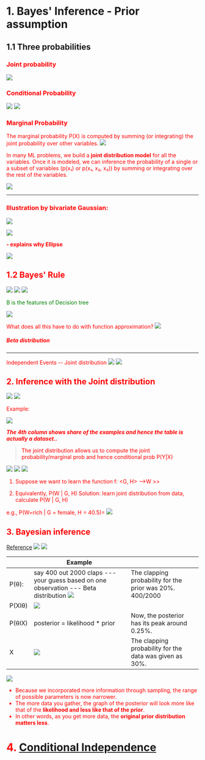 # 1. Bayes' Inference - Prior assumption



## 1.1 Three probabilities
### <font color='red'>Joint probability</font>  
![](.ML_images/72a180c1.png)  

### <font color='red'>Conditional Probability  
![](.ML_images/3e540a87.png) 
![](.ML_images/77f6f684.png) 

### <font color='red'>Marginal Probability</font>   
The marginal probability P(X) is computed by summing (or integrating) the joint probability over other variables.
![](https://miro.medium.com/max/1400/1*l_fRRvAVcm6ueQ8STOhxUA.jpeg)

In many ML problems, we build a **joint distribution model** for all the variables. 
Once it is modeled, we can inference the probability of 
a single or a subset of variables (p(x₁) or p(x₁, x₂, x₃)) by summing or integrating over the rest of the variables.  

![](https://miro.medium.com/max/1400/1*r02pso6WHFOa2UoFZfMbiw.jpeg)

---
### Illustration by bivariate Gaussian:
![](.1_1_Bayes_inference_images/3e33fe87.png)


![](.1_1_Bayes_inference_images/6c5bfb88.png) 

**<font color='red'>- explains why Ellipse**

![](.1_1_Bayes_inference_images/5f58de09.png)
## <font color='red'>1.2 Bayes' Rule  
![](.ML_images/3ce444f9.png)
![](https://miro.medium.com/max/1400/1*a1q29H0SfIAfC7Ozub8XrA.jpeg)
![](.ML_images/c99396e9.png)    

<font color='green'>B is the features of Decision tree  

![](.ML_images/e8bf0714.png)


<font color='red'>What does all this have to do with function approximation?
![](.ML_images/ea0374d7.png)


##### Beta distribution


---
Independent Events -- Joint distribution
![](.ML_images/b9c21d1d.png)
![](.ML_images/71139447.png)

 ## 2. Inference with the Joint distribution
![](.ML_probability_images/aa828c33.png)
![](.ML_probability_images/39d89963.png)

<font color='red'>Example:  

![](.ML_probability_images/f8fbc047.png)  

_**The 4th column shows share of the examples and hence the table is actually a dataset..**_

> <font color='red'>The joint distribution allows us to compute the joint probability/marginal prob and hence conditional prob P(Y|X) 

![](.ML_probability_images/0197a561.png)
![](.ML_probability_images/d18220df.png)
![](.ML_probability_images/5e005ff3.png)


1.	Suppose we want to learn the function f: <G, H> —>W >>

2.	Equivalently, P(W | G, H)   Solution: learn joint distribution from data, calculate P(W | G, H)   

e.g., P(W=rich | G = female, H = 40.5)= ![](.ML_probability_images/8da29a62.png)

## 3. Bayesian inference
[Reference](https://github.com/yz599/2020_2/blob/master/2020/CMU/Bayesian%20Inference%20example.ipynb)
![](https://miro.medium.com/max/1400/1*Y5NJF_SyPD3ogYfWDSz1GQ.png)
![](.ML_probability_images/d6636b73.png)


|   |Example   |  |
|---|---|---|
| P(θ): | say 400 out 2000 claps --- your guess based on one observation --- Beta distribution  ![](.ML_probability_images/b3db0a8a.png)  |The clapping probability for the prior was 20%. 400/2000|
| P(XIθ)| ![](.ML_probability_images/986dbfb1.png)  |
| P(θIX)| posterior = likelihood * prior  |Now, the posterior has its peak around 0.25%.|
|X|![](.ML_probability_images/5e89e5ea.png)|The clapping probability for the data was given as 30%.|

![](.ML_probability_images/790fe553.png)
- Because we incorporated more information through sampling, 
the range of possible parameters is now narrower.   
- The more data you gather, the graph of the posterior will look more like that of the **likelihood and less like that of the prior**.
- In other words, as you get more data, the **original prior distribution matters less**. 

# 4. [Conditional Independence ](https://towardsdatascience.com/conditional-independence-the-backbone-of-bayesian-networks-85710f1b35b)